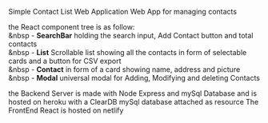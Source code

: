 Simple Contact List Web Application
Web App for managing contacts 

the React component tree is as follow:<br/>
  &nbsp - **SearchBar**  holding the search input, Add Contact button and total contacts<br/>
  &nbsp - **List**  Scrollable list showing all the contacts in form of selectable cards and a button for CSV export<br/>
  &nbsp - **Contact**  in form of a card showing name, address and picture<br/>
  &nbsp - **Modal**  universal modal for Adding, Modifying and deleting Contacts<br/>

the Backend Server is made with Node Express and mySql Database and is hosted on heroku with a ClearDB mySql database attached as resource
The FrontEnd React is hosted on netlify









